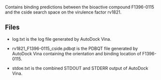 Contains binding predictions between the bioactive compound F1396-0115 and the cside search space on the virulence factor rv1821.

## Files

- log.txt is the log file generated by AutoDock Vina.

- rv1821_F1396-0115_cside.pdbqt is the PDBQT file generated by AutoDock Vina containing the orientation and binding location of F1396-0115.

- stdoe.txt is the combined STDOUT and STDERR output of AutoDock Vina.

